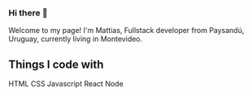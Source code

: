 ### Hi there 👋

Welcome to my page!
I'm Mattias, Fullstack developer from Paysandú, Uruguay, currently living in  Montevideo.

## Things I code with

HTML
CSS
Javascript
React
Node

